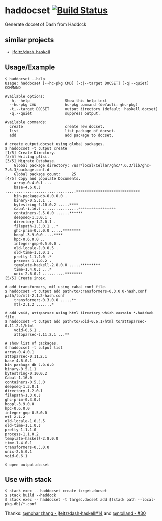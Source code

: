 haddocset [![Build Status](https://travis-ci.org/philopon/haddocset.svg?branch=master)](https://travis-ci.org/philopon/haddocset)
===
Generate docset of Dash from Haddock

similar projects
---
* [jfeltz/dash-haskell](https://github.com/jfeltz/dash-haskell)

Usage/Example
---

```
$ haddocset --help
Usage: haddocset [--hc-pkg CMD] [-t|--target DOCSET] [-q|--quiet] COMMAND

Available options:
  -h,--help                Show this help text
  --hc-pkg CMD             hc-pkg command (default: ghc-pkg)
  -t,--target DOCSET       output directory (default: haskell.docset)
  -q,--quiet               suppress output.

Available commands:
  create                   create new docset.
  list                     list package of docset.
  add                      add package to docset.

# create output.docset using global packages.
$ haddocset -t output create 
[1/5] Create Directory.
[2/5] Writing plist.
[3/5] Migrate Database.
    Global package directory: /usr/local/Cellar/ghc/7.6.3/lib/ghc-7.6.3/package.conf.d
    Global package count:     25
[4/5] Copy and populate Documents.
    array-0.4.0.1 ...
    base-4.6.0.1 ................................*****************************
    bin-package-db-0.0.0.0 .
    binary-0.5.1.1 ..
    bytestring-0.10.0.2 .....****
    Cabal-1.16.0 ................*****************
    containers-0.5.0.0 ......******
    deepseq-1.3.0.1 .
    directory-1.2.0.1 .
    filepath-1.3.0.1 ..*
    ghc-prim-0.3.0.0 .....********
    hoopl-3.9.0.0 ....****
    hpc-0.6.0.0 ..
    integer-gmp-0.5.0.0 .
    old-locale-1.0.0.5 .
    old-time-1.1.0.1 .
    pretty-1.1.1.0 .*
    process-1.1.0.2 .
    template-haskell-2.8.0.0 .....*********
    time-1.4.0.1 ...*
    unix-2.6.0.1 ..........********
[5/5] Create index.

# add transformers, mtl using cabal conf file.
$ haddocset -t output add path/to/transformers-0.3.0.0-hash.conf path/to/mtl-2.1.2-hash.conf
    transformers-0.3.0.0 .....**
    mtl-2.1.2 .......*

# add void, attoparsec using html directory which contain *.haddock file.
$ haddocset -t output add path/to/void-0.6.1/html to/attoparsec-0.11.2.1/html 
    void-0.6.1 .
    attoparsec-0.11.2.1 ...**

# show list of packages.
$ haddocset -t output list
array-0.4.0.1
attoparsec-0.11.2.1
base-4.6.0.1
bin-package-db-0.0.0.0
binary-0.5.1.1
bytestring-0.10.0.2
Cabal-1.16.0
containers-0.5.0.0
deepseq-1.3.0.1
directory-1.2.0.1
filepath-1.3.0.1
ghc-prim-0.3.0.0
hoopl-3.9.0.0
hpc-0.6.0.0
integer-gmp-0.5.0.0
mtl-2.1.2
old-locale-1.0.0.5
old-time-1.1.0.1
pretty-1.1.1.0
process-1.1.0.2
template-haskell-2.8.0.0
time-1.4.0.1
transformers-0.3.0.0
unix-2.6.0.1
void-0.6.1

$ open output.docset
```

Use with stack
---

```
$ stack exec -- haddocset create target.docset
$ stack build --haddock
$ stack exec -- haddocset -t target.docset add $(stack path --local-pkg-db)/*.conf 
```
Thanks: [@mohanzhang - jfeltz/dash-haskell#14](../../../../jfeltz/dash-haskell/issues/14#issuecomment-139656811) and [@nrolland - #30](../../pull/30)
